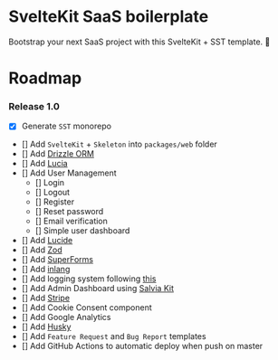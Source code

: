 # SvelteKit SaaS boilerplate

Bootstrap your next SaaS project with this SvelteKit + SST template. :rocket:

# Roadmap

### Release 1.0

- [x] Generate `SST` monorepo
- [] Add `SvelteKit` + `Skeleton` into `packages/web` folder
- [] Add [Drizzle ORM](https://orm.drizzle.team)
- [] Add [Lucia](https://github.com/lucia-auth/lucia)
- [] Add User Management
  - [] Login
  - [] Logout
  - [] Register
  - [] Reset password
  - [] Email verification
  - [] Simple user dashboard
- [] Add [Lucide](https://lucide.dev/)
- [] Add [Zod](https://github.com/colinhacks/zod)
- [] Add [SuperForms](https://github.com/ciscoheat/sveltekit-superforms)
- [] Add [inlang](https://github.com/inlang/inlang)
- [] Add logging system following [this](https://sst.dev/chapters/setup-error-logging-in-serverless.html)
- [] Add Admin Dashboard using [Salvia Kit](https://github.com/salvia-kit/salvia-kit)
- [] Add [Stripe](https://stripe.com/it)
- [] Add Cookie Consent component
- [] Add Google Analytics
- [] Add [Husky](https://github.com/typicode/husky)
- [] Add `Feature Request` and `Bug Report` templates
- [] Add GitHub Actions to automatic deploy when push on master
